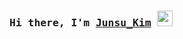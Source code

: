 
### <samp> Hi there, I'm <a href="https://" target="_blank">Junsu_Kim</a> <img src="https://media.giphy.com/media/hvRJCLFzcasrR4ia7z/giphy.gif" width="25"> </samp>
